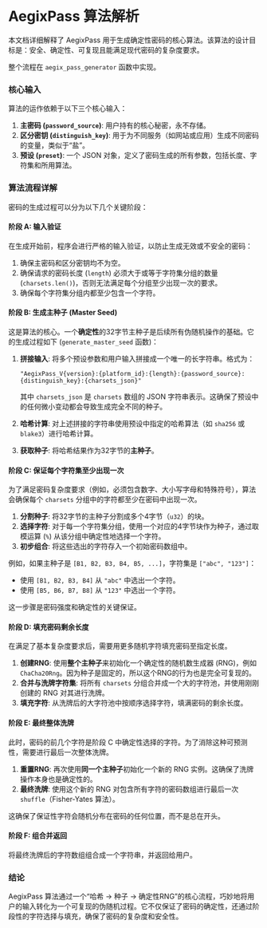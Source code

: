 # AegixPass 算法解析

本文档详细解释了 AegixPass 用于生成确定性密码的核心算法。该算法的设计目标是：安全、确定性、可复现且能满足现代密码的复杂度要求。

整个流程在 `aegix_pass_generator` 函数中实现。

### 核心输入

算法的运作依赖于以下三个核心输入：

1.  **主密码 (`password_source`)**: 用户持有的核心秘密，永不存储。
2.  **区分密钥 (`distinguish_key`)**: 用于为不同服务（如网站或应用）生成不同密码的变量，类似于“盐”。
3.  **预设 (`preset`)**: 一个 JSON 对象，定义了密码生成的所有参数，包括长度、字符集和所用算法。

### 算法流程详解

密码的生成过程可以分为以下几个关键阶段：

#### 阶段 A: 输入验证

在生成开始前，程序会进行严格的输入验证，以防止生成无效或不安全的密码：
1.  确保主密码和区分密钥均不为空。
2.  确保请求的密码长度 (`length`) 必须大于或等于字符集分组的数量 (`charsets.len()`)，否则无法满足每个分组至少出现一次的要求。
3.  确保每个字符集分组内都至少包含一个字符。

#### 阶段 B: 生成主种子 (Master Seed)

这是算法的核心。一个**确定性**的32字节主种子是后续所有伪随机操作的基础。它的生成过程如下 (`generate_master_seed` 函数)：

1.  **拼接输入**: 将多个预设参数和用户输入拼接成一个唯一的长字符串。格式为：
    ```
    "AegixPass_V{version}:{platform_id}:{length}:{password_source}:{distinguish_key}:{charsets_json}"
    ```
    其中 `charsets_json` 是 `charsets` 数组的 JSON 字符串表示。这确保了预设中的任何微小变动都会导致生成完全不同的种子。

2.  **哈希计算**: 对上述拼接的字符串使用预设中指定的哈希算法（如 `sha256` 或 `blake3`）进行哈希计算。

3.  **获取种子**: 将哈希结果作为32字节的**主种子**。

#### 阶段 C: 保证每个字符集至少出现一次

为了满足密码复杂度要求（例如，必须包含数字、大小写字母和特殊符号），算法会确保每个 `charsets` 分组中的字符都至少在密码中出现一次。

1.  **分割种子**: 将32字节的主种子分割成多个4字节（`u32`）的块。
2.  **选择字符**: 对于每一个字符集分组，使用一个对应的4字节块作为种子，通过取模运算 (`%`) 从该分组中确定性地选择一个字符。
3.  **初步组合**: 将这些选出的字符存入一个初始密码数组中。

例如，如果主种子是 `[B1, B2, B3, B4, B5, ...]`，字符集是 `["abc", "123"]`：
-   使用 `[B1, B2, B3, B4]` 从 `"abc"` 中选出一个字符。
-   使用 `[B5, B6, B7, B8]` 从 `"123"` 中选出一个字符。

这一步骤是密码强度和确定性的关键保证。

#### 阶段 D: 填充密码剩余长度

在满足了基本复杂度要求后，需要用更多随机字符填充密码至指定长度。

1.  **创建RNG**: 使用**整个主种子**来初始化一个确定性的随机数生成器 (RNG)，例如 `ChaCha20Rng`。因为种子是固定的，所以这个RNG的行为也是完全可复现的。
2.  **合并与洗牌字符集**: 将所有 `charsets` 分组合并成一个大的字符池，并使用刚刚创建的 RNG 对其进行洗牌。
3.  **填充字符**: 从洗牌后的大字符池中按顺序选择字符，填满密码的剩余长度。

#### 阶段 E: 最终整体洗牌

此时，密码的前几个字符是阶段 C 中确定性选择的字符。为了消除这种可预测性，需要进行最后一次整体洗牌。

1.  **重置RNG**: 再次使用**同一个主种子**初始化一个新的 RNG 实例。这确保了洗牌操作本身也是确定性的。
2.  **最终洗牌**: 使用这个新的 RNG 对包含所有字符的密码数组进行最后一次`shuffle`（Fisher-Yates 算法）。

这确保了保证性字符会随机分布在密码的任何位置，而不是总在开头。

#### 阶段 F: 组合并返回

将最终洗牌后的字符数组组合成一个字符串，并返回给用户。

### 结论

AegixPass 算法通过一个“哈希 -> 种子 -> 确定性RNG”的核心流程，巧妙地将用户的输入转化为一个可复现的伪随机过程。它不仅保证了密码的确定性，还通过阶段性的字符选择与填充，确保了密码的复杂度和安全性。